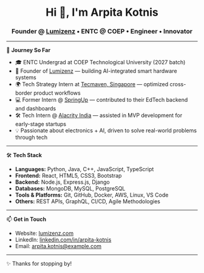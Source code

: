 <h1 align="center">Hi 👋, I'm Arpita Kotnis</h1>
<h3 align="center">
  Founder @ <a href="https://lumizenz.com" target="_blank">Lumizenz</a> • ENTC @ COEP • Engineer • Innovator
</h3>

---

🚀 **Journey So Far**

- 🎓 ENTC Undergrad at COEP Technological University (2027 batch)  
- 🧠 Founder of [Lumizenz](https://lumizenz.com) — building AI-integrated smart hardware systems  
- 🌍 Tech Strategy Intern at <a href="https://tecmaven.sg" target="_blank">Tecmaven, Singapore</a> — optimized cross-border product workflows  
- 💻 Former Intern @ [SpringUp](https://springup.in) — contributed to their EdTech backend and dashboards  
- 🛠️ Tech Intern @ [Alacrity India](https://alacrityindia.com) — assisted in MVP development for early-stage startups  
- 💡 Passionate about electronics + AI, driven to solve real-world problems through tech

---

🛠️ **Tech Stack**

- **Languages:** Python, Java, C++, JavaScript, TypeScript  
- **Frontend:** React, HTML5, CSS3, Bootstrap  
- **Backend:** Node.js, Express.js, Django  
- **Databases:** MongoDB, MySQL, PostgreSQL  
- **Tools & Platforms:** Git, GitHub, Docker, AWS, Linux, VS Code  
- **Others:** REST APIs, GraphQL, CI/CD, Agile Methodologies

---

📫 **Get in Touch**

- Website: [lumizenz.com](https://lumizenz.com)  
- LinkedIn: [linkedin.com/in/arpita-kotnis](https://linkedin.com/in/arpita-kotnis) 
- Email: arpita.kotnis@example.com 

---

✨ Thanks for stopping by!
